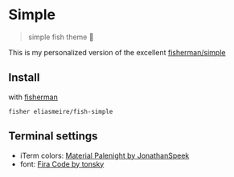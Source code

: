 # Simple
> simple fish theme 🐠

This is my personalized version of the excellent [fisherman/simple](https://github.com/fisherman/simple)

<!-- ![palenight] -->

## Install

with [fisherman]

```
fisher eliasmeire/fish-simple
```

## Terminal settings

- iTerm colors: [Material Palenight by JonathanSpeek](https://github.com/JonathanSpeek/palenight-iterm2)
- font: [Fira Code by tonsky](https://github.com/tonsky/FiraCode)

[fisherman]: https://github.com/fisherman/fisherman
[palenight]: https://cloud.githubusercontent.com/assets/8317250/13661599/777665a2-e6d7-11e5-9078-eae115fa140a.png
